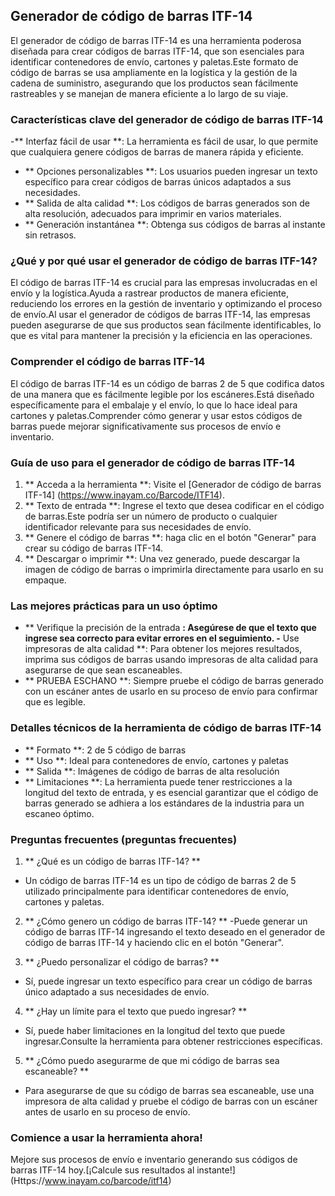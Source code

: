 ## Generador de código de barras ITF-14

El generador de código de barras ITF-14 es una herramienta poderosa diseñada para crear códigos de barras ITF-14, que son esenciales para identificar contenedores de envío, cartones y paletas.Este formato de código de barras se usa ampliamente en la logística y la gestión de la cadena de suministro, asegurando que los productos sean fácilmente rastreables y se manejan de manera eficiente a lo largo de su viaje.

### Características clave del generador de código de barras ITF-14
-** Interfaz fácil de usar **: La herramienta es fácil de usar, lo que permite que cualquiera genere códigos de barras de manera rápida y eficiente.
- ** Opciones personalizables **: Los usuarios pueden ingresar un texto específico para crear códigos de barras únicos adaptados a sus necesidades.
- ** Salida de alta calidad **: Los códigos de barras generados son de alta resolución, adecuados para imprimir en varios materiales.
- ** Generación instantánea **: Obtenga sus códigos de barras al instante sin retrasos.

### ¿Qué y por qué usar el generador de código de barras ITF-14?
El código de barras ITF-14 es crucial para las empresas involucradas en el envío y la logística.Ayuda a rastrear productos de manera eficiente, reduciendo los errores en la gestión de inventario y optimizando el proceso de envío.Al usar el generador de códigos de barras ITF-14, las empresas pueden asegurarse de que sus productos sean fácilmente identificables, lo que es vital para mantener la precisión y la eficiencia en las operaciones.

### Comprender el código de barras ITF-14
El código de barras ITF-14 es un código de barras 2 de 5 que codifica datos de una manera que es fácilmente legible por los escáneres.Está diseñado específicamente para el embalaje y el envío, lo que lo hace ideal para cartones y paletas.Comprender cómo generar y usar estos códigos de barras puede mejorar significativamente sus procesos de envío e inventario.

### Guía de uso para el generador de código de barras ITF-14
1. ** Acceda a la herramienta **: Visite el [Generador de código de barras ITF-14] (https://www.inayam.co/Barcode/ITF14).
2. ** Texto de entrada **: Ingrese el texto que desea codificar en el código de barras.Este podría ser un número de producto o cualquier identificador relevante para sus necesidades de envío.
3. ** Genere el código de barras **: haga clic en el botón "Generar" para crear su código de barras ITF-14.
4. ** Descargar o imprimir **: Una vez generado, puede descargar la imagen de código de barras o imprimirla directamente para usarlo en su empaque.

### Las mejores prácticas para un uso óptimo
- ** Verifique la precisión de la entrada **: Asegúrese de que el texto que ingrese sea correcto para evitar errores en el seguimiento.
-** Use impresoras de alta calidad **: Para obtener los mejores resultados, imprima sus códigos de barras usando impresoras de alta calidad para asegurarse de que sean escaneables.
- ** PRUEBA ESCHANO **: Siempre pruebe el código de barras generado con un escáner antes de usarlo en su proceso de envío para confirmar que es legible.

### Detalles técnicos de la herramienta de código de barras ITF-14
- ** Formato **: 2 de 5 código de barras
- ** Uso **: Ideal para contenedores de envío, cartones y paletas
- ** Salida **: Imágenes de código de barras de alta resolución
- ** Limitaciones **: La herramienta puede tener restricciones a la longitud del texto de entrada, y es esencial garantizar que el código de barras generado se adhiera a los estándares de la industria para un escaneo óptimo.

### Preguntas frecuentes (preguntas frecuentes)

1. ** ¿Qué es un código de barras ITF-14? **
- Un código de barras ITF-14 es un tipo de código de barras 2 de 5 utilizado principalmente para identificar contenedores de envío, cartones y paletas.

2. ** ¿Cómo genero un código de barras ITF-14? **
-Puede generar un código de barras ITF-14 ingresando el texto deseado en el generador de código de barras ITF-14 y haciendo clic en el botón "Generar".

3. ** ¿Puedo personalizar el código de barras? **
- Sí, puede ingresar un texto específico para crear un código de barras único adaptado a sus necesidades de envío.

4. ** ¿Hay un límite para el texto que puedo ingresar? **
- Sí, puede haber limitaciones en la longitud del texto que puede ingresar.Consulte la herramienta para obtener restricciones específicas.

5. ** ¿Cómo puedo asegurarme de que mi código de barras sea escaneable? **
- Para asegurarse de que su código de barras sea escaneable, use una impresora de alta calidad y pruebe el código de barras con un escáner antes de usarlo en su proceso de envío.

### Comience a usar la herramienta ahora!
Mejore sus procesos de envío e inventario generando sus códigos de barras ITF-14 hoy.[¡Calcule sus resultados al instante!] (Https://www.inayam.co/barcode/itf14)
